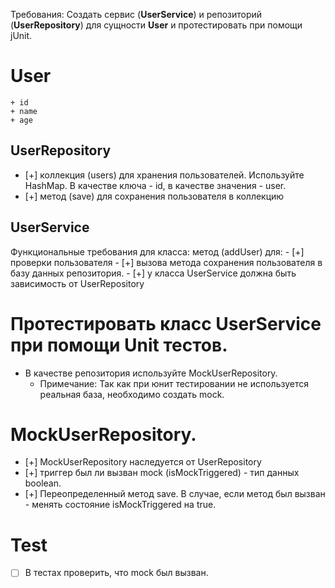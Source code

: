 Требования:
Создать сервис (**UserService**)
и репозиторий (**UserRepository**) для сущности **User** и протестировать при помощи jUnit.

# User
    + id
    + name
    + age

## UserRepository
- [+] коллекция (users) для хранения пользователей. Используйте HashMap. 
В качестве ключа - id, в качестве значения - user.
- [+] метод (save) для сохранения пользователя в коллекцию

## UserService
Функциональные требования для класса:
метод (addUser) для:
    - [+] проверки пользователя
    - [+] вызова метода сохранения пользователя в базу данных репозитория. 
    - [+] у класса UserService должна быть зависимость от UserRepository

# Протестировать класс UserService при помощи Unit тестов.
 - В качестве репозитория используйте MockUserRepository.
   * Примечание: Так как при юнит тестировании не используется реальная база,
   необходимо создать mock.
 
# MockUserRepository. 
 - [+] MockUserRepository наследуется от UserRepository
 - [+] триггер был ли вызван mock (isMockTriggered) - тип данных boolean.    
 - [+] Переопределенный метод save. 
   В случае, если метод был вызван - менять состояние isMockTriggered на true.

# Test
 - [ ] В тестах проверить, что mock был вызван.